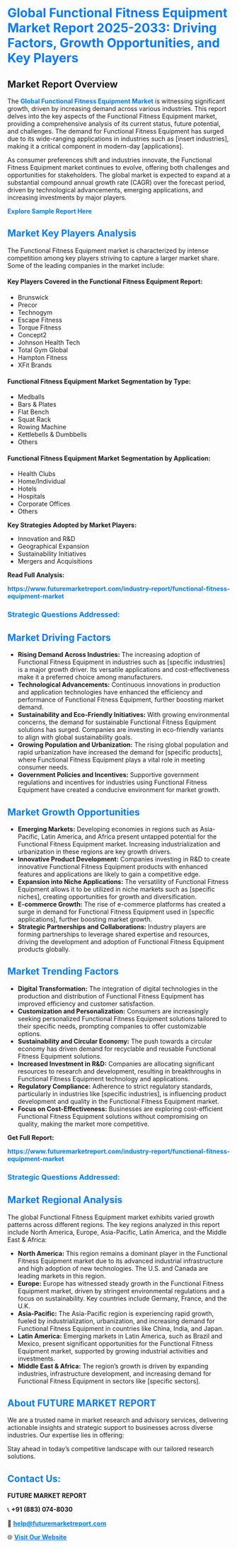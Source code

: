 <h1 style="color: #007BFF;">Global Functional Fitness Equipment Market Report 2025-2033: Driving Factors, Growth Opportunities, and Key Players</h1>

<section id="overview">
<h2>Market Report Overview</h2>
<p>The <a href="https://www.futuremarketreport.com/industry-report/functional-fitness-equipment-market" style="color: #007BFF; text-decoration: none;"><strong>Global Functional Fitness Equipment Market</strong></a> is witnessing significant growth, driven by increasing demand across various industries. This report delves into the key aspects of the Functional Fitness Equipment market, providing a comprehensive analysis of its current status, future potential, and challenges. The demand for Functional Fitness Equipment has surged due to its wide-ranging applications in industries such as [insert industries], making it a critical component in modern-day [applications].</p>
<p>As consumer preferences shift and industries innovate, the Functional Fitness Equipment market continues to evolve, offering both challenges and opportunities for stakeholders. The global market is expected to expand at a substantial compound annual growth rate (CAGR) over the forecast period, driven by technological advancements, emerging applications, and increasing investments by major players.</p>
</section>

<section id="overview">
<p><a href="https://www.futuremarketreport.com/request-sample/reportId=92340" style="color: #007BFF; text-decoration: none;"><strong>Explore Sample Report Here</strong></a></p>
</section>

<section id="key-players">
<h2 style="color: #007BFF;">Market Key Players Analysis</h2>
<p>The Functional Fitness Equipment market is characterized by intense competition among key players striving to capture a larger market share. Some of the leading companies in the market include:</p>
<h4>Key Players Covered in the Functional Fitness Equipment Report:</h4>
<ul><li>Brunswick</li><li>Precor</li><li>Technogym</li><li>Escape Fitness</li><li>Torque Fitness</li><li>Concept2</li><li>Johnson Health Tech</li><li>Total Gym Global</li><li>Hampton Fitness</li><li>XFit Brands</li></ul>
<h4>Functional Fitness Equipment Market Segmentation by Type:</h4>
<ul><li>Medballs</li><li>Bars &amp; Plates</li><li>Flat Bench</li><li>Squat Rack</li><li>Rowing Machine</li><li>Kettlebells &amp; Dumbbells</li><li>Others</li></ul>

<h4>Functional Fitness Equipment Market Segmentation by Application:</h4>
<ul><li>Health Clubs</li><li>Home/Individual</li><li>Hotels</li><li>Hospitals</li><li>Corporate Offices</li><li>Others</li></ul>
<p><strong>Key Strategies Adopted by Market Players:</strong></p>
<ul>
<li>Innovation and R&D</li>
<li>Geographical Expansion</li>
<li>Sustainability Initiatives</li>
<li>Mergers and Acquisitions</li>
</ul>
</section>

<section>
<p><strong>Read Full Analysis: </strong></p><a href="https://www.futuremarketreport.com/industry-report/functional-fitness-equipment-market" style="color: #007BFF; text-decoration: none;"><strong>https://www.futuremarketreport.com/industry-report/functional-fitness-equipment-market</strong></a>
<h3 style="color: #007BFF;">Strategic Questions Addressed:</h3>
</section>

<section id="driving-factors">
<h2 style="color: #007BFF;">Market Driving Factors</h2>
<ul>
<li><strong>Rising Demand Across Industries:</strong> The increasing adoption of Functional Fitness Equipment in industries such as [specific industries] is a major growth driver. Its versatile applications and cost-effectiveness make it a preferred choice among manufacturers.</li>
<li><strong>Technological Advancements:</strong> Continuous innovations in production and application technologies have enhanced the efficiency and performance of Functional Fitness Equipment, further boosting market demand.</li>
<li><strong>Sustainability and Eco-Friendly Initiatives:</strong> With growing environmental concerns, the demand for sustainable Functional Fitness Equipment solutions has surged. Companies are investing in eco-friendly variants to align with global sustainability goals.</li>
<li><strong>Growing Population and Urbanization:</strong> The rising global population and rapid urbanization have increased the demand for [specific products], where Functional Fitness Equipment plays a vital role in meeting consumer needs.</li>
<li><strong>Government Policies and Incentives:</strong> Supportive government regulations and incentives for industries using Functional Fitness Equipment have created a conducive environment for market growth.</li>
</ul>
</section>

<section id="growth-opportunities">
<h2 style="color: #007BFF;">Market Growth Opportunities</h2>
<ul>
<li><strong>Emerging Markets:</strong> Developing economies in regions such as Asia-Pacific, Latin America, and Africa present untapped potential for the Functional Fitness Equipment market. Increasing industrialization and urbanization in these regions are key growth drivers.</li>
<li><strong>Innovative Product Development:</strong> Companies investing in R&D to create innovative Functional Fitness Equipment products with enhanced features and applications are likely to gain a competitive edge.</li>
<li><strong>Expansion into Niche Applications:</strong> The versatility of Functional Fitness Equipment allows it to be utilized in niche markets such as [specific niches], creating opportunities for growth and diversification.</li>
<li><strong>E-commerce Growth:</strong> The rise of e-commerce platforms has created a surge in demand for Functional Fitness Equipment used in [specific applications], further boosting market growth.</li>
<li><strong>Strategic Partnerships and Collaborations:</strong> Industry players are forming partnerships to leverage shared expertise and resources, driving the development and adoption of Functional Fitness Equipment products globally.</li>
</ul>
</section>

<section id="trending-factors">
<h2 style="color: #007BFF;">Market Trending Factors</h2>
<ul>
<li><strong>Digital Transformation:</strong> The integration of digital technologies in the production and distribution of Functional Fitness Equipment has improved efficiency and customer satisfaction.</li>
<li><strong>Customization and Personalization:</strong> Consumers are increasingly seeking personalized Functional Fitness Equipment solutions tailored to their specific needs, prompting companies to offer customizable options.</li>
<li><strong>Sustainability and Circular Economy:</strong> The push towards a circular economy has driven demand for recyclable and reusable Functional Fitness Equipment solutions.</li>
<li><strong>Increased Investment in R&D:</strong> Companies are allocating significant resources to research and development, resulting in breakthroughs in Functional Fitness Equipment technology and applications.</li>
<li><strong>Regulatory Compliance:</strong> Adherence to strict regulatory standards, particularly in industries like [specific industries], is influencing product development and quality in the Functional Fitness Equipment market.</li>
<li><strong>Focus on Cost-Effectiveness:</strong> Businesses are exploring cost-efficient Functional Fitness Equipment solutions without compromising on quality, making the market more competitive.</li>
</ul>
</section>

<section>
<p><strong>Get Full Report: </strong></p><a href="https://www.futuremarketreport.com/industry-report/functional-fitness-equipment-market" style="color: #007BFF; text-decoration: none;"><strong>https://www.futuremarketreport.com/industry-report/functional-fitness-equipment-market</strong></a>
<h3 style="color: #007BFF;">Strategic Questions Addressed:</h3>
</section>


<section id="regional-analysis">
<h2 style="color: #007BFF;">Market Regional Analysis</h2>
<p>The global Functional Fitness Equipment market exhibits varied growth patterns across different regions. The key regions analyzed in this report include North America, Europe, Asia-Pacific, Latin America, and the Middle East & Africa:</p>
<ul>
<li><strong>North America:</strong> This region remains a dominant player in the Functional Fitness Equipment market due to its advanced industrial infrastructure and high adoption of new technologies. The U.S. and Canada are leading markets in this region.</li>
<li><strong>Europe:</strong> Europe has witnessed steady growth in the Functional Fitness Equipment market, driven by stringent environmental regulations and a focus on sustainability. Key countries include Germany, France, and the U.K.</li>
<li><strong>Asia-Pacific:</strong> The Asia-Pacific region is experiencing rapid growth, fueled by industrialization, urbanization, and increasing demand for Functional Fitness Equipment in countries like China, India, and Japan.</li>
<li><strong>Latin America:</strong> Emerging markets in Latin America, such as Brazil and Mexico, present significant opportunities for the Functional Fitness Equipment market, supported by growing industrial activities and investments.</li>
<li><strong>Middle East & Africa:</strong> The region’s growth is driven by expanding industries, infrastructure development, and increasing demand for Functional Fitness Equipment in sectors like [specific sectors].</li>
</ul>
</section>

<footer>
<h2 style="color: #007BFF;">About FUTURE MARKET REPORT</h2>
<p>We are a trusted name in market research and advisory services, delivering actionable insights and strategic support to businesses across diverse industries. Our expertise lies in offering:</p>

<p>Stay ahead in today’s competitive landscape with our tailored research solutions.</p>

<h2 style="color: #007BFF;">Contact Us:</h2>
<p><strong>FUTURE MARKET REPORT</strong></p>
<p>📞 <strong>+91 (883) 074-8030</strong></p>
<p>📧 <strong><a href="mailto:help@futuremarketreport.com" style="color: #007BFF;">help@futuremarketreport.com</a></strong></p>
<p>🌐 <strong><a href="https://www.futuremarketreport.com/" style="color: #007BFF;">Visit Our Website</a></strong></p>
</footer>